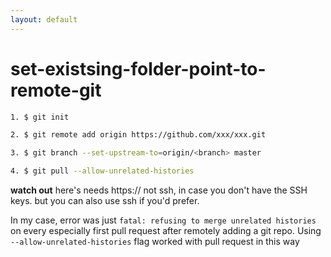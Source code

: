 ```yaml
---
layout: default
---
```


# set-existsing-folder-point-to-remote-git

``` bash
1. $ git init

2. $ git remote add origin https://github.com/xxx/xxx.git

3. $ git branch --set-upstream-to=origin/<branch> master

4. $ git pull --allow-unrelated-histories
```
**watch out** here's needs https:// not ssh, in case you don't have the SSH keys. but you can also use ssh if you'd prefer.

In my case, error was just `fatal: refusing to merge unrelated histories` on every especially first pull request after remotely adding a git repo.
Using `--allow-unrelated-histories` flag worked with pull request in this way
